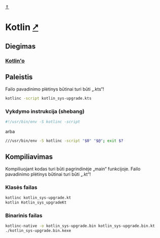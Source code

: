 [&uArr;](./readme.md)

# Kotlin [&#x2B67;](https://kotlinlang.org/)

## Diegimas

### [Kotlin'o](../install/kotlin_readme.md)

## Paleistis

Failo pavadinimo plėtinys būtinai turi būti „.kts“!

```bash
kotlinc -script kotlin_sys-upgrade.kts
```

### Vykdymo instrukcija (shebang)

```bash
#!/usr/bin/env -S kotlinc -script
```

arba

```bash
///usr/bin/env -S kotlinc -script "$0" "$@"; exit $?
```

## Kompiliavimas

Kompiliuojant kodas turi būti pagrindinėje „main“ funkcijoje. Failo pavadinimo plėtinys būtinai turi būti „.kt“!

### Klasės failas

```bash
kotlinc kotlin_sys-upgrade.kt
kotlin Kotlin_sys_upgradeKt
```

### Binarinis failas

```bash
kotlinc-native -o kotlin_sys-upgrade.bin kotlin_sys-upgrade.bin.kt
./kotlin_sys-upgrade.bin.kexe
```
